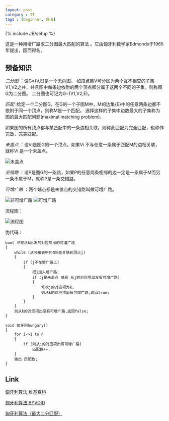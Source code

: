 ```yaml
---
layout: post
category : IT
tags : [beginner, 算法]
---
```

{% include JB/setup %}

这是一种用增广路求二分图最大匹配的算法
。它由匈牙利数学家Edmonds于1965年提出，因而得名。

## 预备知识

 _二分图_ ：设G=(V,E)是一个无向图。
如顶点集V可分区为两个互不相交的子集V1,V2之并，并且图中每条边依附的两个顶点都分属于这两个不同的子集。则称图G为二分图。
二分图也可记为G=(V1,V2,E)。

 _匹配_ :给定一个二分图G，在G的一个子图M中，M的边集{E}中的任意两条边都不依附于同一个顶点，则称M是一个匹配。 
选择这样的子集中边数最大的子集称为图的最大匹配问题(maximal matching problem)。

如果图的所有顶点都与某匹配中的一条边相关联，则称此匹配为完全匹配，也称作完备，完美匹配。

 _未盖点_ ：设Vi是图G的一个顶点，如果Vi 不与任意一条属于匹配M的边相关联，就称Vi 是一个未盖点。

<img src="https://www.byvoid.com/upload/wp/2008/04/wgd.gif" title="未盖点" alt="未盖点" />

 _交错路_ ：设P是图G的一条路，如果P的任意两条相邻的边一定是一条属于M而另一条不属于M，就称P是一条交错路。

 _可增广路_ ：两个端点都是未盖点的交错路叫做可增广路。 

<img src="https://www.byvoid.com/upload/wp/2008/04/jcl.gif" title="非可增广路" alt="非可增广路" />

<img src="https://www.byvoid.com/upload/wp/2008/04/kzgl.gif" title="可增广路" alt="可增广路" />

流程图：

<img src="https://www.byvoid.com/upload/wp/2008/04/lct.gif" title="流程图" alt="流程图" />

伪代码：

    bool 寻找从k出发的对应项出的可增广路
    {
        while (从邻接表中列举k能关联到顶点j)
        {
            if (j不在增广路上)
            {
                把j加入增广路;
                if (j是未盖点 或者 从j的对应项出发有可增广路)
                {
                    修改j的对应项为k;
                    则从k的对应项出有可增广路,返回true;
                }
            }
        }
        则从k的对应项出没有可增广路,返回false;
    }
    
    void 匈牙利hungary()
    {
        for i->1 to n
        {
            if (则从i的对应项出有可增广路)
                匹配数++;
        }
        输出 匹配数;
    }

## Link

[匈牙利算法 维基百科](http://zh.wikipedia.org/wiki/%E5%8C%88%E7%89%99%E5%88%A9%E7%AE%97%E6%B3%95)

[匈牙利算法 BYVOID](https://www.byvoid.com/blog/hungary)

[匈牙利算法（最大二分匹配）](http://kukumayas.iteye.com/blog/1075610)
